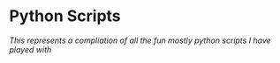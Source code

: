 # Python Scripts

_This represents a compliation of all the fun mostly python scripts I have played with_
